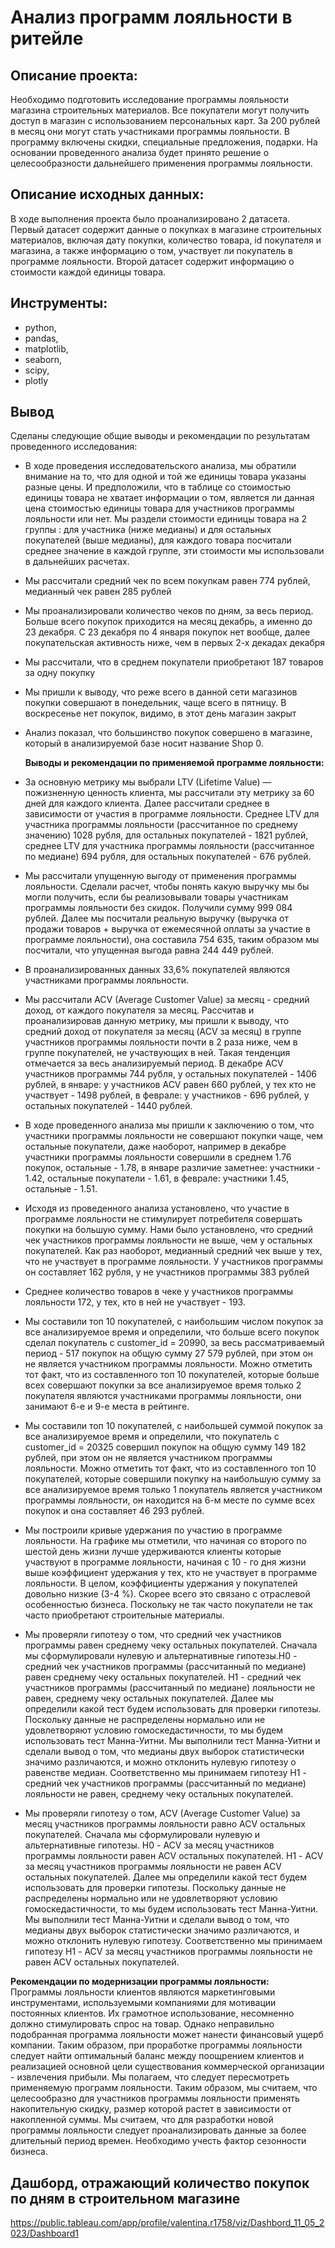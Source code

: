 # Анализ программ лояльности в ритейле
## Описание проекта:
Необходимо подготовить исследование программы лояльности магазина строительных материалов. Все покупатели могут получить доступ в магазин с использованием персональных карт. За 200 рублей в месяц они могут стать участниками программы лояльности. В программу включены скидки, специальные предложения, подарки. На основании проведенного анализа будет принято решение о целесообразности дальнейшего применения программы лояльности.
## Описание исходных данных:
В ходе выполнения проекта было проанализировано 2 датасета. Первый датасет содержит данные о покупках в магазине строительных материалов, включая дату покупки, количество товара, id покупателя и магазина, а также информацию о том, участвует ли покупатель в программе лояльности. Второй датасет содержит информацию о стоимости каждой единицы товара.
## Инструменты:
- python,
- pandas,
- matplotlib,
- seaborn,
- scipy,
- plotly
## Вывод
Сделаны следующие общие выводы и рекомендации по результатам проведенного исследования:
- В ходе проведения исследовательского анализа, мы обратили внимание на то, что для одной и той же единицы товара указаны разные цены. И предположили, что в таблице со стоимостью единицы товара не хватает информации о том, является ли данная цена стоимостью единицы товара для участников программы лояльности или нет. Мы раздели стоимости единицы товара на 2 группы : для участника (ниже медианы) и для остальных покупателей (выше медианы), для каждого товара посчитали среднее значение в каждой группе, эти стоимости мы использовали в дальнейших расчетах.
- Мы рассчитали средний чек по всем покупкам равен 774 рублей, медианный чек равен 285 рублей
- Мы проанализировали количество чеков по дням, за весь период. Больше всего покупок приходится на месяц декабрь, а именно до 23 декабря. С 23 декабря по 4 января покупок нет вообще, далее покупательская активность ниже, чем в первых 2-х декадах декабря
- Мы рассчитали, что в среднем покупатели приобретают 187 товаров за одну покупку
- Мы пришли к выводу, что реже всего в данной сети магазинов покупки совершают в понедельник, чаще всего в пятницу. В воскресенье нет покупок, видимо, в этот день магазин закрыт
- Анализ показал, что большинство покупок совершено в магазине, который в анализируемой базе носит название Shop 0.

  **Выводы и рекомендации по применяемой программе лояльности:**
- За основную метрику мы выбрали LTV (Lifetime Value) — пожизненную ценность клиента, мы рассчитали эту метрику за 60 дней для каждого клиента. Далее рассчитали среднее в зависимости от участия в программе лояльности. Среднее LTV для участника программы лояльности (рассчитанное по среднему значению) 1028 рубля, для остальных покупателей - 1821 рублей, среднее LTV для участника программы лояльности (рассчитанное по медиане) 694 рубля, для остальных покупателей - 676 рублей.
- Мы рассчитали упущенную выгоду от применения программы лояльности. Сделали расчет, чтобы понять какую выручку мы бы могли получить, если бы реализовывали товары участникам программы лояльности без скидок. Получили сумму 999 084 рублей. Далее  мы посчитали реальную выручку (выручка от продажи товаров + выручка от ежемесячной оплаты за участие в программе лояльности), она составила 754 635, таким образом мы посчитали, что упущенная выгода равна 244 449 рублей.
- В проанализированных данных 33,6% покупателей являются участниками программы лояльности.
- Мы рассчитали ACV (Average Сustomer Value) за месяц - средний доход, от каждого покупателя за месяц. Рассчитав и проанализировав данную метрику, мы пришли к выводу, что средний доход от покупателя за месяц (ACV  за месяц) в группе участников программы лояльности почти в 2 раза ниже, чем в группе покупателей, не участвующих в ней. Такая тенденция отмечается за весь анализируемый период. В декабре ACV участников программы 744 рубля, у остальных покупателей - 1406 рублей, в январе: у участников ACV равен 660 рублей, у тех кто не участвует - 1498 рублей, в феврале: у участников - 696 рублей, у остальных покупателей - 1440 рублей. 
- В ходе  проведенного анализа мы пришли к заключению о том, что участники программы лояльности не совершают покупки чаще, чем остальные покупатели, даже наоборот, например в декабре участники программы лояльности совершили в среднем 1.76 покупок, остальные - 1.78, в январе различие заметнее: участники - 1.42, остальные покупатели - 1.61, в феврале: участники 1.45, остальные - 1.51.
- Исходя из проведенного анализа установлено, что участие в программе лояльности не стимулирует потребителя совершать покупки  на большую сумму. Нами было установлено, что средний чек участников программы лояльности не выше, чем у остальных покупателей. Как раз наоборот, медианный средний чек выше у тех, что не участвует в программе лояльности. У участников программы он составляет 162 рубля, у не участников программы 383 рублей
- Среднее количество товаров в чеке у участников программы лояльности 172, у тех, кто в ней не участвует - 193.
- Мы составили топ 10 покупателей, с наибольшим числом покупок за все анализируемое время и определили, что больше всего покупок сделал покупатель с customer_id = 20990, за весь рассматриваемый период - 517 покупок на общую сумму 27 579 рублей, при этом он не является участником программы лояльности. Можно отметить тот факт, что из составленного топ 10 покупателей, которые больше всех совершают покупки за все анализируемое время только 2 покупателя являются участниками программы лояльности, они занимают 6-е и 9-е места в рейтинге.
- Мы составили топ 10 покупателей, с наибольшей суммой покупок за все анализируемое время и определили, что покупатель с customer_id = 20325 совершил покупок на общую сумму 149 182 рублей, при этом он не является участником программы лояльности. Можно отметить тот факт, что из составленного топ 10 покупателей, которые совершили покупку на наибольшую сумму за все анализируемое время только 1 покупатель является участником программы лояльности, он находится на 6-м месте по сумме всех покупок и она составляет 46 293 рублей.
- Мы построили кривые удержания по участию в программе лояльности. На графике мы отметили, что начиная со второго по шестой день жизни лучше удерживаются клиенты которые участвуют в программе лояльности, начиная с 10 - го дня жизни выше коэффициент удержания у тех, кто не участвует в программе лояльности. В целом, коэффициенты удержания у покупателей довольно низкие (3-4 %). Скорее всего это связано с отраслевой особенностью бизнеса. Поскольку не так часто покупатели не так часто приобретают строительные материалы.
-  Мы проверяли гипотезу о том, что средний чек участников программы равен среднему чеку остальных покупателей. Сначала мы сформулировали нулевую и альтернативные гипотезы.Н0 - средний чек участников программы (рассчитанный по медиане) равен среднему чеку остальных покупателей. Н1 - средний чек участников программы (рассчитанный по медиане) лояльности не равен, среднему чеку остальных покупателей. Далее мы определили какой тест будем использовать для проверки гипотезы. Поскольку данные не распределены нормально или не удовлетворяют условию гомоскедастичности, то мы будем использовать тест Манна-Уитни. Мы выполнили тест Манна-Уитни и сделали вывод о том, что медианы двух выборок статистически значимо различаются, и можно отклонить нулевую гипотезу о равенстве медиан. Соответственно мы принимаем гипотезу Н1 - средний чек участников программы (рассчитанный по медиане) лояльности не равен, среднему чеку остальных покупателей.
- Мы проверяли гипотезу о том, ACV (Average Сustomer Value) за месяц участников программы лояльности равно ACV остальных покупателей. Сначала мы сформулировали нулевую и альтернативные гипотезы. Н0 - ACV за месяц участников программы лояльности равен ACV остальных покупателей. Н1 - ACV за месяц участников программы лояльности не равен ACV остальных покупателей. Далее мы определили какой тест будем использовать для проверки гипотезы. Поскольку данные не распределены нормально или не удовлетворяют условию гомоскедастичности, то мы будем использовать тест Манна-Уитни. Мы выполнили тест Манна-Уитни и сделали вывод о том, что медианы двух выборок статистически значимо различаются, и можно отклонить нулевую гипотезу. Соответственно мы принимаем гипотезу Н1 - ACV за месяц участников программы лояльности не равен ACV остальных покупателей.

**Рекомендации по модернизации программы лояльности:**  
Программы  лояльности клиентов являются маркетинговыми инструментами, используемыми компаниями для мотивации постоянных клиентов. Их грамотное использование, несомненно должно стимулировать спрос на товар. Однако неправильно подобранная программа лояльности может нанести финансовый ущерб компании. Таким образом, при проработке программы лояльности следует найти оптимальный баланс между поощрением клиентов и реализацией основной цели существования коммерческой организации - извлечения прибыли. Мы полагаем, что следует пересмотреть применяемую программ лояльности. Таким образом, мы считаем, что целесообразно для участников программы лояльности применять накопительную скидку, размер которой растет в зависимости от накопленной суммы. Мы считаем, что для разработки  новой программы лояльности следует проанализировать данные за более длительный период времен. Необходимо учесть фактор сезонности бизнеса. 

## Дашборд, отражающий количество покупок по дням в строительном магазине
https://public.tableau.com/app/profile/valentina.r1758/viz/Dashbord_11_05_2023/Dashboard1

